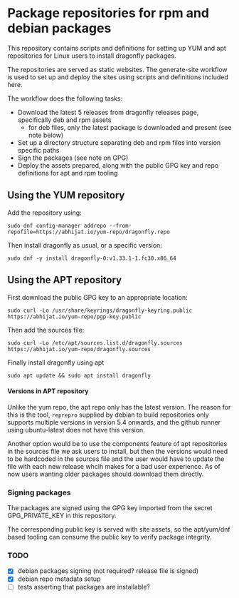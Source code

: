 # Package repositories for rpm and debian packages

This repository contains scripts and definitions for setting up YUM and apt repositories for Linux users to install
dragonfly packages.

The repositories are served as static websites. The generate-site workflow is used to set up and deploy the sites using
scripts and definitions included here.

The workflow does the following tasks:

* Download the latest 5 releases from dragonfly releases page, specifically deb and rpm assets
    * for deb files, only the latest package is downloaded and present (see note below)
* Set up a directory structure separating deb and rpm files into version specific paths
* Sign the packages (see note on GPG)
* Deploy the assets prepared, along with the public GPG key and repo definitions for apt and rpm tooling

## Using the YUM repository

Add the repository using:

```shell
sudo dnf config-manager addrepo --from-repofile=https://abhijat.io/yum-repo/dragonfly.repo
```

Then install dragonfly as usual, or a specific version:

```shell
sudo dnf -y install dragonfly-0:v1.33.1-1.fc30.x86_64
```

## Using the APT repository

First download the public GPG key to an appropriate location:

```shell
sudo curl -Lo /usr/share/keyrings/dragonfly-keyring.public https://abhijat.io/yum-repo/pgp-key.public
```

Then add the sources file:

```shell
sudo curl -Lo /etc/apt/sources.list.d/dragonfly.sources https://abhijat.io/yum-repo/dragonfly.sources
```

Finally install dragonfly using apt

```shell
sudo apt update && sudo apt install dragonfly
```

#### Versions in APT repository

Unlike the yum repo, the apt repo only has the latest version. The reason for this is the tool, `reprepro` supplied by
debian to build repositories only supports multiple
versions in version 5.4 onwards, and the github runner using ubuntu-latest does not have this version.

Another option would be to use the components feature of apt repositories in the sources file we ask users to install,
but then the versions would need
to be hardcoded in the sources file and the user would have
to update the file with each new release whcih makes for a bad user experience. As of now users wanting older packages
should download them directly.

### Signing packages

The packages are signed using the GPG key imported from the secret GPG_PRIVATE_KEY in this repository.

The corresponding public key is served with site assets, so the apt/yum/dnf based tooling can consume the public key to
verify package integrity.

### TODO

- [X] debian packages signing (not required? release file is signed)
- [X] debian repo metadata setup
- [ ] tests asserting that packages are installable?
